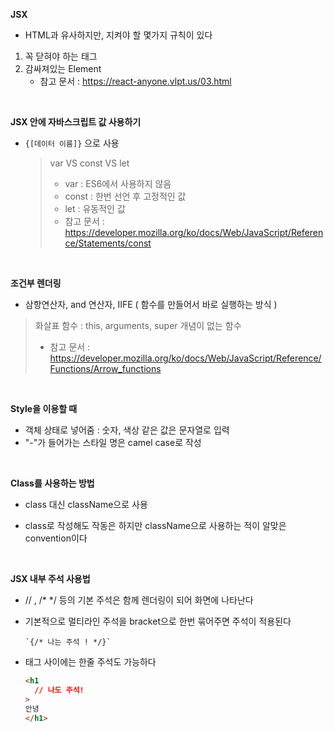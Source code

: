 **JSX**

- HTML과 유사하지만, 지켜야 할 몇가지 규칙이 있다

1. 꼭 닫혀야 하는 태그
2. 감싸져있는 Element
   - 참고 문서 : https://react-anyone.vlpt.us/03.html

<br/>

**JSX 안에 자바스크립트 값 사용하기**

- `{[데이터 이름]}` 으로 사용
  > var VS const VS let<br/>
  >
  > - var : ES6에서 사용하지 않음<br/>
  > - const : 한번 선언 후 고정적인 값<br/>
  > - let : 유동적인 값<br/>
  > - 참고 문서 : https://developer.mozilla.org/ko/docs/Web/JavaScript/Reference/Statements/const

<br/>

**조건부 렌더링**

- 삼항연산자, and 연산자, IIFE ( 함수를 만들어서 바로 실행하는 방식 )

> 화살표 함수 : this, arguments, super 개념이 없는 함수<br/>
>
> - 참고 문서 : https://developer.mozilla.org/ko/docs/Web/JavaScript/Reference/Functions/Arrow_functions

<br/>

**Style을 이용할 때**

- 객체 상태로 넣어줌 : 숫자, 색상 같은 값은 문자열로 입력
- "-"가 들어가는 스타일 명은 camel case로 작성

<br/>

**Class를 사용하는 방법**

- class 대신 className으로 사용

- class로 작성해도 작동은 하지만 className으로 사용하는 적이 알맞은 convention이다

<br/>

**JSX 내부 주석 사용법**

- // , /\* \*/ 등의 기본 주석은 함께 렌더링이 되어 화면에 나타난다

- 기본적으로 멀티라인 주석을 bracket으로 한번 묶어주면 주석이 적용된다

      `{/* 나는 주석 ! */}`

- 태그 사이에는 한줄 주석도 가능하다
  ```html
  <h1
    // 나도 주석!
  >
  안녕
  </h1>
  ```

